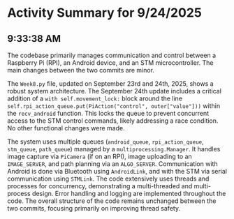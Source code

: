 # Activity Summary for 9/24/2025

## 9:33:38 AM
The codebase primarily manages communication and control between a Raspberry Pi (RPI), an Android device, and an STM microcontroller.  The main changes between the two commits are minor.


The `Week8.py` file, updated on September 23rd and 24th, 2025, shows a robust system architecture.  The September 24th update includes a critical addition of a `with self.movement_lock:` block around the line `self.rpi_action_queue.put(PiAction("control", outer["value"]))` within the `recv_android` function.  This locks the queue to prevent concurrent access to the STM control commands, likely addressing a race condition.  No other functional changes were made.

The system uses multiple queues (`android_queue`, `rpi_action_queue`, `stm_queue`, `path_queue`) managed by a `multiprocessing.Manager`.  It handles image capture via `PiCamera` (if on an RPI), image uploading to an `IMAGE_SERVER`, and path planning via an `ALGO_SERVER`. Communication with Android is done via Bluetooth using `AndroidLink`, and with the STM via serial communication using `STMLink`.  The code extensively uses threads and processes for concurrency, demonstrating a multi-threaded and multi-process design.  Error handling and logging are implemented throughout the code. The overall structure of the code remains unchanged between the two commits, focusing primarily on improving thread safety.
